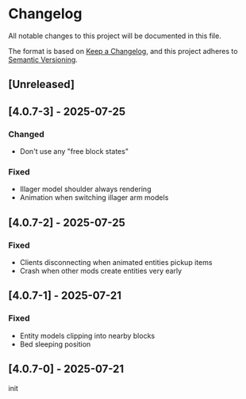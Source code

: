 # Changelog
All notable changes to this project will be documented in this file.

The format is based on [Keep a Changelog](https://keepachangelog.com/en/1.0.0/),
and this project adheres to [Semantic Versioning](https://semver.org/spec/v2.0.0.html).

## [Unreleased]

## [4.0.7-3] - 2025-07-25
### Changed
- Don't use any "free block states"

### Fixed
- Illager model shoulder always rendering
- Animation when switching illager arm models

## [4.0.7-2] - 2025-07-25
### Fixed
- Clients disconnecting when animated entities pickup items
- Crash when other mods create entities very early

## [4.0.7-1] - 2025-07-21
### Fixed
- Entity models clipping into nearby blocks
- Bed sleeping position

## [4.0.7-0] - 2025-07-21
init

